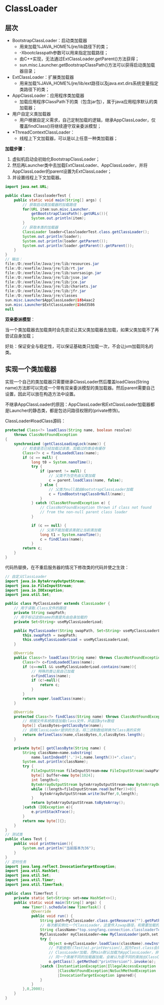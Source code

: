 # ClassLoader

## 层次

- BootstrapClassLoader：启动类加载器
  - 用来加载%JAVA_HOME%/jre/lib路径下的类；
  - -Xbootclasspath参数可以用来指定加载路径；
  - 由C++实现，无法通过ExtClassLoader.getParent()方法获得；
  - sun.misc.Launcher.getBootstrapClassPath()方法可以获得启动类加载器目录；
- ExtClassLoader：扩展类加载器
  - 用来加载%JAVA_HOME%/jre/lib/ext路径以及java.ext.dirs系统变量指定类路径下的类；
- AppClassLoader：应用程序类加载器
  - 加载应用程序ClassPath下的类（包含jar包），属于java应用程序默认的类加载器；
- 用户自定义类加载器
  - 用户根据自定义需求，自己定制加载的逻辑，继承AppClassLoader，仅覆盖findClass()将继续遵守双亲委派模型；
- *ThreadContextClassLoader：
  - 线程上下文加载器，可以是以上任意一种类加载器；

**加载步骤**：

1. 虚拟机启动会初始化BootstrapClassLoader；
2. 然后再Launcher类中去加载ExtClassLoader、AppClassLoader，并将AppClassLoader的parent设置为ExtClassLoader；
3. 并设置线程上下文加载器。

```java
import java.net.URL;

public class ClassloaderTest {
    public static void main(String[] args) {
        // 获取启动类加载器的加载路径
        for(URL item:sun.misc.Launcher.
            getBootstrapClassPath().getURLs()){
            System.out.println(item);
        }
        // 获取本类的加载器
        ClassLoader loader=ClassloaderTest.class.getClassLoader();
        System.out.println(loader);
        System.out.println(loader.getParent());
        System.out.println(loader.getParent().getParent());
    }
}
// 输出：
file:/D:/exefile/Java/jre/lib/resources.jar
file:/D:/exefile/Java/jre/lib/rt.jar
file:/D:/exefile/Java/jre/lib/sunrsasign.jar
file:/D:/exefile/Java/jre/lib/jsse.jar
file:/D:/exefile/Java/jre/lib/jce.jar
file:/D:/exefile/Java/jre/lib/charsets.jar
file:/D:/exefile/Java/jre/lib/jfr.jar
file:/D:/exefile/Java/jre/classes
sun.misc.Launcher$AppClassLoader@18b4aac2
sun.misc.Launcher$ExtClassLoader@1b6d3586
null
```

**双亲委派模型**：

当一个类加载器去加载类时会先尝试让其父类加载器去加载，如果父类加载不了再尝试自身加载；

好处：保证安全与稳定性，可以保证基础类只加载一次，不会让jvm加载同名的类。

## 实现一个类加载器

实现一个自己的类加载器只需要继承ClassLoader然后覆盖loadClass(String name)方法即可以完成一个带有双亲委派模型的类加载器。然后parent需要自己设置，因此可以放在构造方法中设置。

不继承AppClassLoader的原因：AppClassLoader和ExtClassLoader加载器都是Launcher的静态类，都是包访问路径权限的(private修饰)。

ClassLoader#loadClass源码：

```java
protected Class<?> loadClass(String name, boolean resolve)
    throws ClassNotFoundException
{
    synchronized (getClassLoadingLock(name)) {
        // 检查是否已经加载过该类，加载过的类会有缓存
        Class<?> c = findLoadedClass(name);
        if (c == null) {
            long t0 = System.nanoTime();
            try {
                if (parent != null) {
                    // 父类不为空先由父类加载
                    c = parent.loadClass(name, false);
                } else {
                    // 父类为null就由BootstrapClassLoader加载
                    c = findBootstrapClassOrNull(name);
                }
            } catch (ClassNotFoundException e) {
                // ClassNotFoundException thrown if class not found
                // from the non-null parent class loader
            }

            if (c == null) {
                // 父类不能加载该类就让当前类加载
                long t1 = System.nanoTime();
                c = findClass(name);
            }
        return c;
    }
}
```

代码热替换，在不重启服务器的情况下修改类的代码并使之生效：

```java
// 自定义ClassLoader
import java.io.ByteArrayOutputStream;
import java.io.FileInputStream;
import java.io.IOException;
import java.util.Set;

public class MyClassLoader extends ClassLoader {
    // 用于读取.Class文件的路径
    private String swapPath;
    // 用于标记这些name的类是先由自身加载的
    private Set<String> useMyClassLoaderLoad;

    public MyClassLoader(String swapPath, Set<String> useMyClassLoaderLoad) {
        this.swapPath = swapPath;
        this.useMyClassLoaderLoad = useMyClassLoaderLoad;
    }

    @Override
    public Class<?> loadClass(String name) throws ClassNotFoundException {
        Class<?> c=findLoadedClass(name);
        if (c==null && useMyClassLoaderLoad.contains(name)){
            // 特殊的类让我自己加载
            c=findClass(name);
            if (c!=null){
                return c;
            }
        }
        return super.loadClass(name);
    }

    @Override
    protected Class<?> findClass(String name) throws ClassNotFoundException {
        // 根据文件系统路径加载class文件，并返回byte数组
        byte[] classBytes=getClassByte(name);
        // 调用ClassLoader提供的方法，将二进制数组转换为Class类的实例
        return defineClass(name,classBytes,0,classBytes.length);
    }

    private byte[] getClassByte(String name) {
        String className=name.substring(
            name.lastIndexOf('.')+1,name.length())+".class";
        System.out.println(className);
        try {
            FileInputStream fileInputStream=new FileInputStream(swapPath+className);
            byte[] buffer=new byte[1024];
            int length=0;
            ByteArrayOutputStream byteArrayOutputStream=new ByteArrayOutputStream();
            while ((length=fileInputStream.read(buffer))>0){
                byteArrayOutputStream.write(buffer,0,length);
            }
            return byteArrayOutputStream.toByteArray();
        }catch (IOException e){
            e.printStackTrace();
        }
        return new byte[]{};
    }
}
// 测试类
public class Test {
    public void printVersion(){
        System.out.println("当前版本为36");
    }
}
// 定时任务
import java.lang.reflect.InvocationTargetException;
import java.util.HashSet;
import java.util.Set;
import java.util.Timer;
import java.util.TimerTask;

public class TimerTest {
    private static Set<String> set=new HashSet<>();
    public static void main(String[] args) {
        new Timer().schedule(new TimerTask() {
            @Override
            public void run() {
                String path=MyClassLoader.class.getResource("").getPath();
                // 每次都实例化一个ClassLoader，这里传入swap路径，和需要加载的类名
                String className="top.songfang.connection.classloaderTest.Test";
                MyClassLoader myClassLoader=new MyClassLoader(path,set);
                try {
                    Object o=myClassLoader.loadClass(className).newInstance();
                    // 不能使用((Test)o).printVersion(),因为Test.class会隐性加载当前类的
                    // ClassLoader加载，而Main默认加载为AppClassLoader，非自定义的；
                    // 同一个类被不同的加载器加载，会被认为是不同的类抛出ClassCastException
                    o.getClass().getMethod("printVersion").invoke(o);
                }catch (InstantiationException|IllegalAccessException
                        |ClassNotFoundException|NoSuchMethodException
                        |InvocationTargetException ignored){
                }
            }
        },0,2000);
    }
}
```